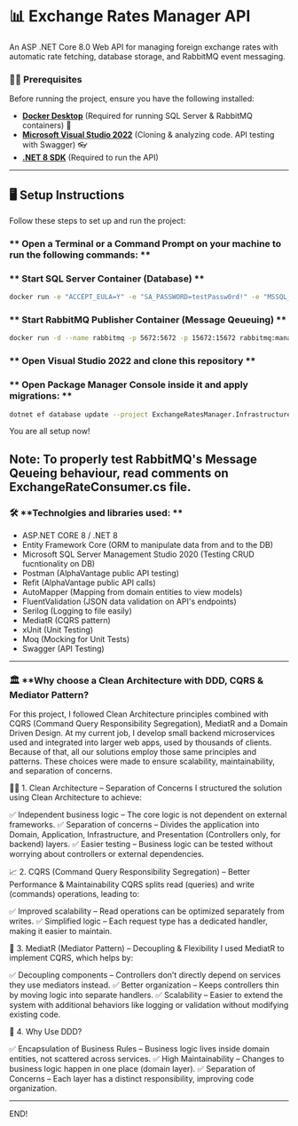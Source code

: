 # 📊 Exchange Rates Manager API

An ASP .NET Core 8.0 Web API for managing foreign exchange rates with automatic rate fetching, database storage, and RabbitMQ event messaging.

### ✍🏻 **Prerequisites** 
Before running the project, ensure you have the following installed:
- **[Docker Desktop](https://www.docker.com/get-started/)** (Required for running SQL Server & RabbitMQ containers) 🐋
- **[Microsoft Visual Studio 2022](https://visualstudio.microsoft.com/vs/)** (Cloning & analyzing code. API testing with Swagger) 👓
- **[.NET 8 SDK](https://dotnet.microsoft.com/en-us/download/dotnet/8.0)** (Required to run the API)
---

## 🖥️ **Setup Instructions**
Follow these steps to set up and run the project:

### ** Open a Terminal or a Command Prompt on your machine to run the following commands: **

### ** Start SQL Server Container (Database) **
```sh
docker run -e "ACCEPT_EULA=Y" -e "SA_PASSWORD=testPassw0rd!" -e "MSSQL_PID=Express" -p 1433:1433 --name sqlserver -d mcr.microsoft.com/mssql/server:2019-latest
```

### ** Start RabbitMQ Publisher Container (Message Qeueuing) **
```sh
docker run -d --name rabbitmq -p 5672:5672 -p 15672:15672 rabbitmq:management
```

### ** Open Visual Studio 2022 and clone this repository **

### ** Open Package Manager Console inside it and apply migrations: **
```sh
dotnet ef database update --project ExchangeRatesManager.Infrastructure --startup-project ExchangeRatesManager.WebApi
```
You are all setup now!

Note: To properly test RabbitMQ's Message Qeueing behaviour, read comments on ExchangeRateConsumer.cs file.
---

### 🛠️ **Technolgies and libraries used: **

- ASP.NET CORE 8 / .NET 8
- Entity Framework Core (ORM to manipulate data from and to the DB)
- Microsoft SQL Server Management Studio 2020 (Testing CRUD fucntionality on DB)
- Postman (AlphaVantage public API testing)
- Refit (AlphaVantage public API calls)
- AutoMapper (Mapping from domain entities to view models)
- FluentValidation (JSON data validation on API's endpoints)
- Serilog (Logging to file easily)
- MediatR (CQRS pattern)
- xUnit (Unit Testing)
- Moq (Mocking for Unit Tests)
- Swagger (API Testing)
---

### 🏛️ **Why choose a Clean Architecture with DDD, CQRS & Mediator Pattern?

For this project, I followed Clean Architecture principles combined with CQRS (Command Query Responsibility Segregation), MediatR and a Domain Driven Design. At my current job, I develop small backend microservices used and integrated into larger web apps, used by thousands of clients. Because of that, all our solutions employ those same principles and patterns. These choices were made to ensure scalability, maintainability, and separation of concerns. 

🛀🏻 1. Clean Architecture – Separation of Concerns
I structured the solution using Clean Architecture to achieve:

✅ Independent business logic – The core logic is not dependent on external frameworks.
✅ Separation of concerns – Divides the application into Domain, Application, Infrastructure, and Presentation (Controllers only, for backend) layers.
✅ Easier testing – Business logic can be tested without worrying about controllers or external dependencies.

📈 2. CQRS (Command Query Responsibility Segregation) – Better Performance & Maintainability
CQRS splits read (queries) and write (commands) operations, leading to:

✅ Improved scalability – Read operations can be optimized separately from writes.
✅ Simplified logic – Each request type has a dedicated handler, making it easier to maintain.

📨 3. MediatR (Mediator Pattern) – Decoupling & Flexibility
I used MediatR to implement CQRS, which helps by:

✅ Decoupling components – Controllers don’t directly depend on services they use mediators instead.
✅ Better organization – Keeps controllers thin by moving logic into separate handlers.
✅ Scalability – Easier to extend the system with additional behaviors like logging or validation without modifying existing code.

🧱 4. Why Use DDD?

✅ Encapsulation of Business Rules – Business logic lives inside domain entities, not scattered across services.
✅ High Maintainability – Changes to business logic happen in one place (domain layer).
✅ Separation of Concerns – Each layer has a distinct responsibility, improving code organization.

---

END!
